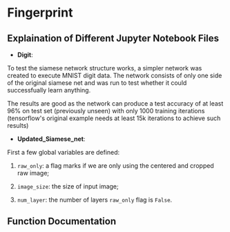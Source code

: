 # **Fingerprint**

## Explaination of Different Jupyter Notebook Files
- **Digit**: 

To test the siamese network structure works, a simpler network was created to execute MNIST digit data. The network consists of only one side of the original siamese net and was run to test whether it could successfually learn anything.

The results are good as the network can produce a test accuracy of at least 96% on test set (previously unseen) with only 1000 training iterations (tensorflow's original example needs at least 15k iterations to achieve such results)

- **Updated_Siamese_net**: 

First a few global variables are defined: 

  1. `raw_only`: a flag marks if we are only using the centered and cropped raw image;
  
  2. `image_size`: the size of input image;
  
  3. `num_layer`: the number of layers `raw_only` flag is `False`. 

## Function Documentation
